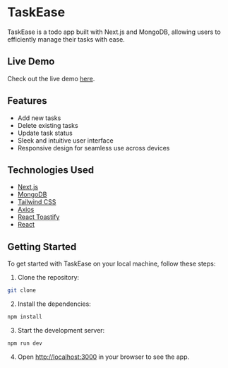 # TaskEase

TaskEase is a todo app built with Next.js and MongoDB, allowing users to efficiently manage their tasks with ease.

## Live Demo

Check out the live demo [here](https://task-ease-theta.vercel.app/).

## Features

- Add new tasks
- Delete existing tasks
- Update task status
- Sleek and intuitive user interface
- Responsive design for seamless use across devices

## Technologies Used

- [Next.js](https://nextjs.org/)
- [MongoDB](https://www.mongodb.com/)
- [Tailwind CSS](https://tailwindcss.com/)
- [Axios](https://axios-http.com/)
- [React Toastify](https://fkhadra.github.io/react-toastify/introduction)
- [React](https://reactjs.org/)

## Getting Started

To get started with TaskEase on your local machine, follow these steps:

1. Clone the repository:

```bash
git clone
```

2. Install the dependencies:

```bash
npm install
```

3. Start the development server:

```bash
npm run dev
```

4. Open [http://localhost:3000](http://localhost:3000) in your browser to see the app.
